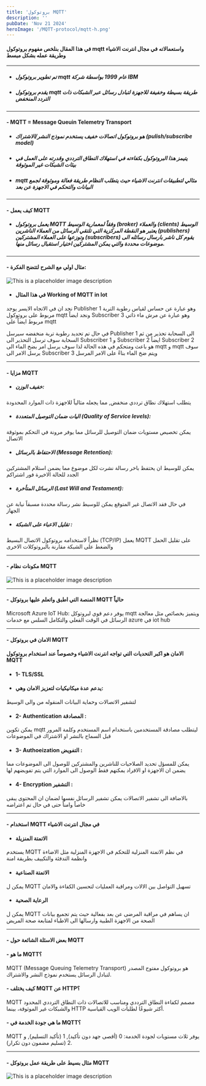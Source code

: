 ```yaml
---
title: 'بروتوكول MQTT'
description: ''
pubDate: 'Nov 21 2024'
heroImage: '/MQTT-protocol/mqtt-h.png'
---
```


#### في هذا المقال بنلخص مفهوم بروتوكول mqtt واستعمالاته في مجال انترنت الاشياء وطريقة عمله بشكل مبسط
---

- ##### تم تطوير بروتوكول mqtt عام 1999 بواسطة شركة IBM
- ##### يقدم بروتوكول mqtt طريقة بسيطة وخفيفة للاجهزة لتبادل رسائل عبر الشبكات ذات التردد المنخفض 


    

---


#### - MQTT = Message Queuin Telemetry Transport  
- ##### هو بروتوكول اتصالات خفيف يستخدم نموذج النشر/الاشتراك (pulish/subscribe model) 

- ##### يتيمز هذا البروتوكول بكفاءته في استهلاك النطاق الترددي وقدرته على العمل في بيئات الشبكات غير الموثوقة

- ##### mqtt مثالي لتطبيقات انترنت الاشياء حيث يتطلب النظام طريقة فعالة وموثوقة لجمع البيانات والتحكم في الاجهزة عن بعد

---

#### - كيف يعمل MQTT 
- ##### يعمل بروتوكول MQTT وفقاً لمعمارية الوسيط (broker) والعملاء (clients) الوسيط يعتبر هو النقطة المركزية التي تلتقي الرسائل من العملاء الناشرين (publishers) وتوزعها على العملاء المشتركين (subscribers) يقوم كل ناشر بارسال رسائله الى موضوعات محددة والتي يمكن المشتركين اختيار استقبال رسائل منها.

---

#### - مثال اولي مع الشرح لتتضح الفكرة:
![This is a placeholder image description](/MQTT-protocol/Ex3.jpg)

- #### في هذا المثال Working of MQTT in Iot 
نجد ان في الاتجاه الايسر يوجد Publisher 1 وهو عبارة عن حساس لقياس رطوبة التربة مربوط على بروتوكول mqtt 
ونجد ايضاً Subscriber 3 وهو عبارة عن مرش ماء ذاتي مربوط ايضاً على mqtt 

في حال تم تحديد رطوبة تربة منخفضه سيرسل Publisher 1 الى السحابة تحذير
من ثم السحابة سوف ترسل التحذير الى 
Subscriber 1 و Subscriber 2 ايضاً Subscriber 2 هو باعث ومتحكم في هذه الحالة لذا سوف يرسل امر بضخ الماء
 الى mqtt و mqtt سوف يرسل الامر الى Subscriber 3 ويتم ضخ الماء بناءً على الامر المرسل

---

#### - مزايا MQTT 
- ##### خفيف الوزن:
 يتطلب استهلاك نطاق ترددي منخفض, مما يجعله مثالياً للاجهزة ذات الموارد المحدودة

- ##### اليات ضمان التوصيل المتعددة (Quality of Service levels):
يمكن تخصيص مستويات ضمان التوصيل للرسائل مما يوفر مرونة في التحكم بموثوقة الاتصال

- ##### الاحتفاظ بالرسائل (Message Retention):
يمكن للوسيط ان يحتفظ باخر رسالة نشرت لكل موضوع مما يضمن استلام المشتركين الجدد للحالة الاخيرة فور اشتراكم

- ##### الرسائل المتأخرة (Last Will and Testament):
في حال فقد الاتصال غير المتوقع يمكن للوسيط نشر رسالة محددة مسبقاً نيابة عن الجهاز

- ##### تقليل الاعباء على الشبكة :
نظراً لاستخدامه بروتوكول الاتصال البسيط (TCP/IP) يعمل MQTT على تقليل الحمل والضغط على الشبكة مقارنة بالبروتوكلات الاخرى  

---
#### - مكونات نظام MQTT 


![This is a placeholder image description](/MQTT-protocol/MQTT.jpg)

---

#### - المنصة التي اطبق واتعلم عليها بروتوكل MQTT حالياً 
Microsoft Azure IoT Hub:
يوفر دعم قوي لبروتوكل mqtt ويتميز بخصائص مثل معالجة الرسائل في الوقت الفعلي والتكامل السلس مع خدمات azure في iot hub 

---

#### - الامان في بروتوكل MQTT 
#### الامان هو اكبر التحديات التي تواجه انترنت الاشياء وخصوصاً عند استخدام بروتوكول MQTT 
- #### 1- TLS/SSL 
- #### يدعم عدة ميكانيكيات لتعزيز الامان وهي: 
لتشفير الاتصالات وحماية البيانات المنقوله من والى الوسيط 
- #### 2- Authentication المصادقة : 
يمكن تكوين mqtt ليتطلب مصادقة المستخدمين باستخدام اسم المستخدم وكلمة المرور قبل السماح بالنشر او الاشتراك في الموضوعات 
- #### 3- Authoeization التفويض : 
يمكن للمسؤل تحديد الصلاحيات للناشرين والمشتركين للوصول الى الموضوعات مما يضمن ان الاجهزة او الافراد يمكنهم فقط الوصول الى الموارد التي يتم تفويضهم لها
- #### 4- Encryption التشفير : 
بالاضافة الى تشفير الاتصالات يمكن تشفير الرسائل نفسها لضمان ان المحتوى يبقى خاصاً وامناً حتى في حال تم اعتراضه

---

#### - استخدام MQTT في مجال انترنت الاشياء 
- #### الاتمتة المنزيلة 
يستخدم MQTT في نظم الاتمتة المنزلية للتحكم في الاجهزة المنزلية مثل الاضاءة وانظمة التدفئة والتكييف بطريقة امنة

- #### الاتمتة الصناعية
يمكن ل MQTT تسهيل التواصل بين الالات ومراقبة العمليات لتحسين الكفاءة والامان 

- #### الرعاية الصحية
يمكن ل MQTT ان يساهم في مراقبة المرضى عن بعد بفعالية حيث يتم تجميع بيانات الصحة من الاجهزة الطبية وارسالها الى الاطباء لمتابعة صحة المريض  

---

#### - بعض الاسئلة الشائعة حول MQTT 
#### - ما هو MQTT؟
MQTT (Message Queuing Telemetry Transport) هو بروتوكول مفتوح المصدر لتبادل الرسائل يستخدم نموذج النشر والاشتراك.

#### - كيف يختلف MQTT عن HTTP؟
MQTT مصمم لكفاءة النطاق الترددي ومناسب للاتصالات ذات النطاق الترددي المحدود والشبكات غير الموثوقة، بينما HTTP أكثر شيوعًا لطلبات الويب القياسية.

#### - ما هي جودة الخدمة في MQTT؟
MQTT يوفر ثلاث مستويات لجودة الخدمة: 0 (أقصى جهد دون تأكيد), 1 (تأكيد التسليم), و 2 (تسليم مضمون دون تكرار).

---

#### - مثال بسيط على طريقة عمل بروتوكل MQTT 
![This is a placeholder image description](/MQTT-protocol/Ex.jpg)